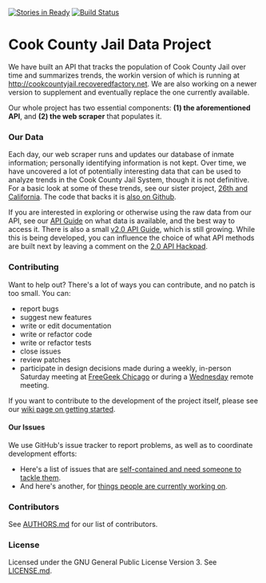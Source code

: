 [![Stories in Ready](https://badge.waffle.io/sc3/cookcountyjail.png?label=ready&title=Ready)](https://waffle.io/sc3/cookcountyjail)
[![Build Status](https://travis-ci.org/sc3/cookcountyjail.svg?branch=master)](https://travis-ci.org/sc3/cookcountyjail)

# Cook County Jail Data Project

We have built an API that tracks the population of Cook County Jail over time and summarizes trends, the workin version of which is running at http://cookcountyjail.recoveredfactory.net. We are also working on a newer version to supplement and eventually replace the one currently available. 

Our whole project has two essential components: **(1) the aforementioned API**, and **(2) the web scraper** that populates it. 


### Our Data

Each day, our web scraper runs and updates our database of inmate information; personally identifying information is not kept. Over time, we have uncovered a lot of potentially interesting data that can be used to analyze trends in the Cook County Jail System, though it is not definitive. For a basic look at some of these trends, see our sister project, [26th and California](http://26thandcalifornia.recoveredfactory.net/). The code that backs it is [also on Github](https://github.com/sc3/26thandcalifornia).  

If you are interested in exploring or otherwise using the raw data from our API, see our [API Guide](https://github.com/sc3/cookcountyjail/wiki/API-guide) on what data is available, and the best way to access it. There is also a small [v2.0 API Guide](https://github.com/sc3/cookcountyjail/wiki/API-2.0-Guide), which is still growing. While this is being developed, you can influence the choice of what API methods are built next by leaving a comment on the [2.0 API Hackpad](https://freegeekchicago.hackpad.com/Cook-Count-Jail-2.0-API-Requests-and-Ideas-for-Functionality-BbMobFdtEKu).


### Contributing

Want to help out? There's a lot of ways you can contribute, and no patch is too small. You can:

- report bugs
- suggest new features
- write or edit documentation
- write or refactor code 
- write or refactor tests
- close issues
- review patches
- participate in design decisions made during a weekly, in-person Saturday meeting at [FreeGeek Chicago](http://freegeekchicago.org) or during a [Wednesday](https://plus.google.com/hangouts/_/calendar/YmVwZXRlcnNuQGdtYWlsLmNvbQ.pmb0hhk7mhjec8hd9rrhvudb5s) remote meeting.

If you want to contribute to the development of the project itself, please see our [wiki page on getting started](https://github.com/sc3/cookcountyjail/wiki/Contributing).


#### Our Issues

We use GitHub's issue tracker to report problems, as well as to coordinate development efforts:

- Here's a list of issues that are [self-contained and need someone to tackle them](https://github.com/sc3/cookcountyjail/issues?labels=ready&state=open). 
- And here's another, for [things people are currently working on](https://github.com/sc3/cookcountyjail/issues?labels=in+progress&state=open).
    
    
### Contributors
    
See [AUTHORS.md](https://github.com/sc3/cookcountyjail/blob/master/AUTHORS.md) for our list of contributors.

### License

Licensed under the GNU General Public License Version 3.
See [LICENSE.md](https://github.com/sc3/cookcountyjail/blob/master/LICENSE.md).
